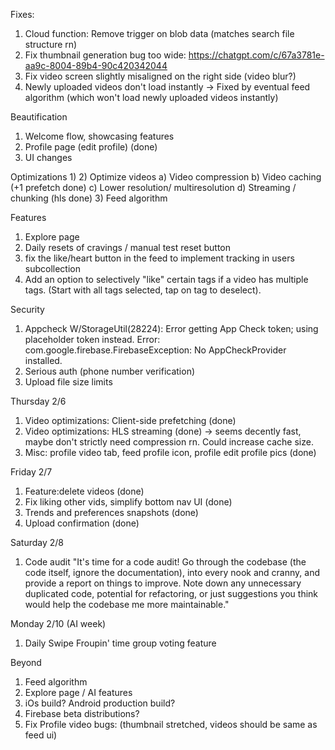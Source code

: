 Fixes:
1) Cloud function: Remove trigger on blob data (matches search file structure rn)
2) Fix thumbnail generation bug too wide: https://chatgpt.com/c/67a3781e-aa9c-8004-89b4-90c420342044
3) Fix video screen slightly misaligned on the right side (video blur?)
4) Newly uploaded videos don't load instantly -> Fixed by eventual feed algorithm (which won't load newly uploaded videos instantly)

Beautification
1) Welcome flow, showcasing features
2) Profile page (edit profile) (done)
3) UI changes

Optimizations
1) 
2) Optimize videos
  a) Video compression
  b) Video caching (+1 prefetch done)
  c) Lower resolution/ multiresolution
  d) Streaming / chunking (hls done)
3) Feed algorithm

Features
1) Explore page
2) Daily resets of cravings / manual test reset button
3) fix the like/heart button in the feed to implement tracking in users subcollection
4) Add an option to selectively "like" certain tags if a video has multiple tags. (Start with all tags selected, tap on tag to deselect).

Security
1) Appcheck
W/StorageUtil(28224): Error getting App Check token; using placeholder token instead. Error: com.google.firebase.FirebaseException: No AppCheckProvider installed.
2) Serious auth (phone number verification)
3) Upload file size limits

Thursday 2/6
1) Video optimizations: Client-side prefetching (done)
2) Video optimizations: HLS streaming (done) -> seems decently fast, maybe don't strictly need compression rn. Could increase cache size.
3) Misc: profile video tab, feed profile icon, profile edit profile pics (done)

Friday 2/7
1) Feature:delete videos (done)
2) Fix liking other vids, simplify bottom nav UI (done)
3) Trends and preferences snapshots (done)
4) Upload confirmation (done)

Saturday 2/8
1) Code audit
"It's time for a code audit! Go through the codebase (the code itself, ignore the documentation), into every nook and cranny, and provide a report on things to improve. Note down any unnecessary duplicated code, potential for refactoring, or just suggestions you think would help the codebase me more maintainable."

Monday 2/10 (AI week)
1) Daily Swipe Froupin' time group voting feature


Beyond
1) Feed algorithm
2) Explore page / AI features
3) iOs build? Android production build?
4) Firebase beta distributions?
5) Fix Profile video bugs: (thumbnail stretched, videos should be same as feed ui)